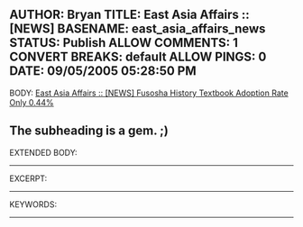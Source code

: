 AUTHOR: Bryan
TITLE: East Asia Affairs :: [NEWS]
BASENAME: east_asia_affairs_news
STATUS: Publish
ALLOW COMMENTS: 1
CONVERT BREAKS: __default__
ALLOW PINGS: 0
DATE: 09/05/2005 05:28:50 PM
-----
BODY:
<a title="East Asia Affairs :: [NEWS] Fusosha History Textbook Adoption Rate Only 0.44%" href="http://eastasiaaffairs.blog.com/308301/">East Asia Affairs :: [NEWS] Fusosha History Textbook Adoption Rate Only 0.44%</a>

The subheading is a gem. ;)
-----
EXTENDED BODY:

-----
EXCERPT:

-----
KEYWORDS:

-----



